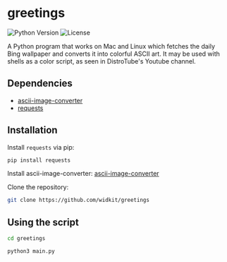 # greetings

![Python Version](https://img.shields.io/badge/python-3.7%20%7C%203.8-blue)
![License](https://img.shields.io/badge/license-MIT-green)

A Python program that works on Mac and Linux which fetches the daily Bing wallpaper and converts it into colorful ASCII art. It may be used with shells as a color script, as seen in DistroTube's Youtube channel.

## Dependencies

- [ascii-image-converter](https://github.com/TheZoraiz/ascii-image-converter)
- [requests](https://pypi.org/project/requests/)

## Installation

Install `requests` via pip:

```bash
pip install requests
```
Install ascii-image-converter:
 [ascii-image-converter](https://github.com/nikhilkumarsingh/ascii-image-converter)

 Clone the repository:
 ```bash
git clone https://github.com/widkit/greetings
```
## Using the script
 ```bash
cd greetings
```
 ```bash
python3 main.py
```


